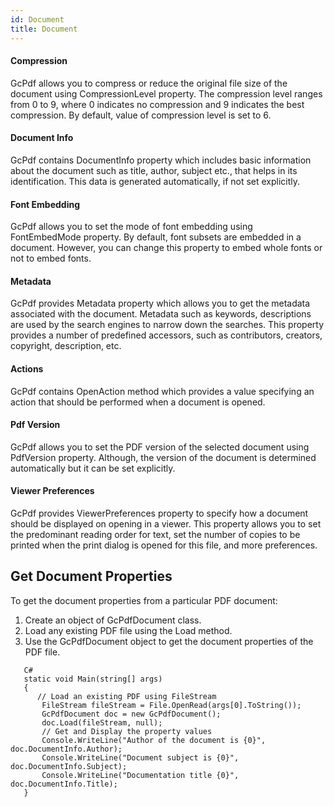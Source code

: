 ```yaml
---
id: Document
title: Document
---  
```

#### Compression
GcPdf allows you to compress or reduce the original file size of the document using CompressionLevel property. The compression level ranges from 0 to 9, where 0 indicates no compression and 9 indicates the best compression. By default, value of compression level is set to 6.

#### Document Info
GcPdf contains DocumentInfo property which includes basic information about the document such as title, author, subject etc., that helps in its identification. This data is generated automatically, if not set explicitly.

#### Font Embedding
GcPdf allows you to set the mode of font embedding using FontEmbedMode property. By default, font subsets are embedded in a document. However, you can change this property to embed whole fonts or not to embed fonts.
#### Metadata
GcPdf provides Metadata property which allows you to get the metadata associated with the document. Metadata such as keywords, descriptions are used by the search engines to narrow down the searches. This property provides a number of predefined accessors, such as contributors, creators, copyright, description, etc.
#### Actions
GcPdf contains OpenAction method which provides a value specifying an action that should be performed when a document is opened.
#### Pdf Version
GcPdf allows you to set the PDF version of the selected document using PdfVersion property. Although, the version of the document is determined automatically but it can be set explicitly.
#### Viewer Preferences
GcPdf provides ViewerPreferences property to specify how a document should be displayed on opening in a viewer. This property allows you to set the predominant reading order for text, set the number of copies to be printed when the print dialog is opened for this file, and more preferences.

## Get Document Properties
To get the document properties from a particular PDF document:

1. Create an object of GcPdfDocument class.
2. Load any existing PDF file using the Load method.
3. Use the GcPdfDocument object to get the document properties of the PDF file.

```
   C#  
   static void Main(string[] args)  
   {  
      // Load an existing PDF using FileStream  
       FileStream fileStream = File.OpenRead(args[0].ToString());  
       GcPdfDocument doc = new GcPdfDocument();  
       doc.Load(fileStream, null);  
       // Get and Display the property values  
       Console.WriteLine("Author of the document is {0}", doc.DocumentInfo.Author);  
       Console.WriteLine("Document subject is {0}", doc.DocumentInfo.Subject);  
       Console.WriteLine("Documentation title {0}", doc.DocumentInfo.Title);  
   }  
```
